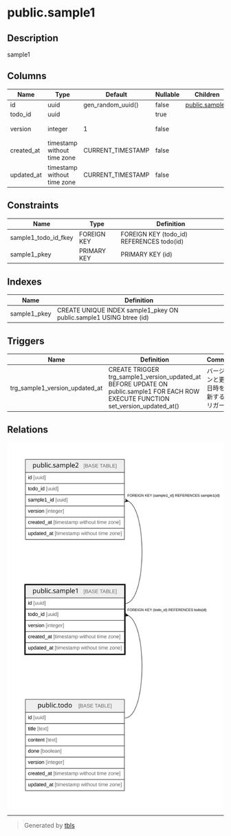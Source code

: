 # public.sample1

## Description

sample1

## Columns

| Name | Type | Default | Nullable | Children | Parents | Comment |
| ---- | ---- | ------- | -------- | -------- | ------- | ------- |
| id | uuid | gen_random_uuid() | false | [public.sample2](public.sample2.md) |  | ID |
| todo_id | uuid |  | true |  | [public.todo](public.todo.md) | ToDo ID |
| version | integer | 1 | false |  |  | バージョン |
| created_at | timestamp without time zone | CURRENT_TIMESTAMP | false |  |  | 作成日時 |
| updated_at | timestamp without time zone | CURRENT_TIMESTAMP | false |  |  | 更新日時 |

## Constraints

| Name | Type | Definition |
| ---- | ---- | ---------- |
| sample1_todo_id_fkey | FOREIGN KEY | FOREIGN KEY (todo_id) REFERENCES todo(id) |
| sample1_pkey | PRIMARY KEY | PRIMARY KEY (id) |

## Indexes

| Name | Definition |
| ---- | ---------- |
| sample1_pkey | CREATE UNIQUE INDEX sample1_pkey ON public.sample1 USING btree (id) |

## Triggers

| Name | Definition | Comment |
| ---- | ---------- | ------- |
| trg_sample1_version_updated_at | CREATE TRIGGER trg_sample1_version_updated_at BEFORE UPDATE ON public.sample1 FOR EACH ROW EXECUTE FUNCTION set_version_updated_at() | バージョンと更新日時を更新するトリガー |

## Relations

![er](public.sample1.svg)

---

> Generated by [tbls](https://github.com/k1LoW/tbls)

